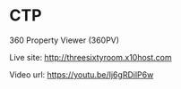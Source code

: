 # CTP
360 Property Viewer (360PV)


Live site: http://threesixtyroom.x10host.com

Video url: https://youtu.be/Ij6gRDilP6w

